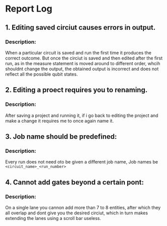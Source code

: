 # Report Log

## 1. Editing saved circiut causes errors in output.
### Description:
When a particular circuit is saved and run the first time it produces the correct outcome. But once the circiut is saved and then edited after the first run, as in the measure statement is moved around to different order, whcih shouldnt change the output, the obtained output is incorrect and does not reflect all the possible qubit states.

## 2. Editing a proect requires you to renaming.
### Description:
After saving a project and running it, if i go back to editing the project and make a change it requires me to once again name it. 

## 3. Job name should be predefined:
### Description: 
Every run does not need oto be given a different job name, Job names be `<circuit_name>_<run_number>`

## 4. Cannot add gates beyond a certain pont:
### Description:
On a single lane you cannon add more than 7 to 8 entities, after which they all overlap and dont give you the desired circiut, which in turn makes extending the lanes using a scroll bar useless.
